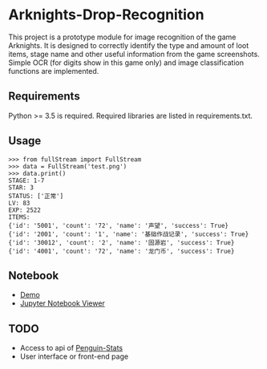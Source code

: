 # Arknights-Drop-Recognition
This project is a prototype module for image recognition of the game Arknights. It is designed to correctly identify the type and amount of loot items, stage name and other useful information from the game screenshots. Simple OCR (for digits show in this game only) and image classification functions are implemented.

## Requirements
Python >= 3.5 is required. Required libraries are listed in requirements.txt.

## Usage
```
>>> from fullStream import FullStream
>>> data = FullStream('test.png')
>>> data.print()
STAGE: 1-7
STAR: 3
STATUS: ['正常']
LV: 83
EXP: 2522
ITEMS:
{'id': '5001', 'count': '72', 'name': '声望', 'success': True}
{'id': '2001', 'count': '1', 'name': '基础作战记录', 'success': True}
{'id': '30012', 'count': '2', 'name': '固源岩', 'success': True}
{'id': '4001', 'count': '72', 'name': '龙门币', 'success': True}
```
## Notebook
+ [Demo](./notebook/demo.ipynb)
+ [Jupyter Notebook Viewer](https://nbviewer.jupyter.org/github/GachaSalt/Arknights-Drop-Recognition/blob/master/notebook/demo.ipynb)


## TODO
+ Access to api of [Penguin-Stats](https://penguin-stats.io)
+ User interface or front-end page

